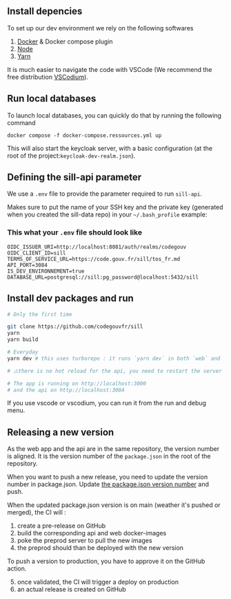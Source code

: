 ## Install depencies

To set up our dev environment we rely on the following softwares

1. [Docker](https://docs.docker.com/engine/install/) & Docker compose plugin 
2. [Node](https://nodejs.org/en/download/package-manager/current)
3. [Yarn](https://classic.yarnpkg.com/en/docs/install#debian-stable)

It is much easier to navigate the code with VSCode (We recommend the free distribution [VSCodium](https://code.gouv.fr/sill/software?name=VSCodium)).

## Run local databases

To launch local databases, you can quickly do that by running the following command

`docker compose -f docker-compose.ressources.yml up`

This will also start the keycloak server, with a basic configuration (at the root of the project:`keycloak-dev-realm.json`).

## Defining the sill-api parameter

We use a `.env` file to provide the parameter required to run `sill-api`.

Makes sure to put the name of your SSH key and the private key (generated when you created the sill-data repo) in your `~/.bash_profile` example:

### This what your `.env` file should look like
```
OIDC_ISSUER_URI=http://localhost:8081/auth/realms/codegouv
OIDC_CLIENT_ID=sill
TERMS_OF_SERVICE_URL=https://code.gouv.fr/sill/tos_fr.md
API_PORT=3084
IS_DEV_ENVIRONNEMENT=true
DATABASE_URL=postgresql://sill:pg_password@localhost:5432/sill
```

## Install dev packages and run
```bash
# Only the first time

git clone https://github.com/codegouvfr/sill
yarn
yarn build

# Everyday
yarn dev # this uses turborepo : it runs `yarn dev` in both `web` and `api` packages

# ⚠️there is no hot reload for the api, you need to restart the server manually ⚠️

# The app is running on http://localhost:3000
# and the api on http://localhost:3084
```

If you use vscode or vscodium, you can run it from the run and debug menu.

## Releasing a new version

As the web app and the api are in the same repository, the version number is aligned. It is the version number of the `package.json` in the root of the repository.

When you want to push a new release, you need to update the version number in package.json. Update [the package.json version number](https://github.com/codegouvfr/sill/blob/7290a32809e0ca4964e6d0eccfc6af037d7c6771/package.json#L3) and push.

When the updated package.json version is on main (weather it's pushed or merged), the CI will :
1. create a pre-release on GitHub
2. build the corresponding api and web docker-images
3. poke the preprod server to pull the new images
4. the preprod should than be deployed with the new version

To push a version to production, you have to approve it on the GitHub action.

5. once validated, the CI will trigger a deploy on production
6. an actual release is created on GitHub

